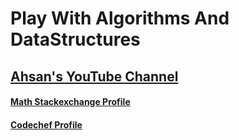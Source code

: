 # Play With Algorithms And DataStructures

## [Ahsan's YouTube Channel](https://www.youtube.com/channel/UC1l3G6AW2Eg1id4CiTUylcg)

#### [Math Stackexchange Profile](http://math.stackexchange.com/users/412105/ahsan-kamal)
  
#### [Codechef Profile](https://www.codechef.com/users/ahsankamal)  
